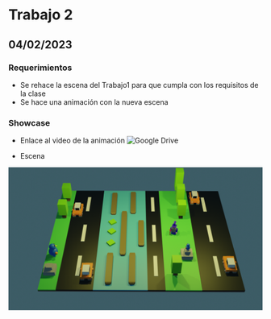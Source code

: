 # Trabajo 2

## 04/02/2023

### Requerimientos
- Se rehace la escena del Trabajo1 para que cumpla con los requisitos de la clase
- Se hace una animación con la nueva escena

### Showcase
- Enlace al video de la animación
![Google Drive](https://drive.google.com/file/d/1NYZGvjgPoWoo2su8qUlQQpFuBdmH2OXu/view?usp=sharing)

- Escena

![Escena](https://github.com/AlanRodz2/TrabajosEquipo5/blob/main/Trabajo2/img/photo.png)
